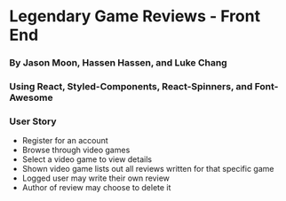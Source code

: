 # Legendary Game Reviews - Front End 

### By Jason Moon, Hassen Hassen, and Luke Chang

### Using React, Styled-Components, React-Spinners, and Font-Awesome

### User Story
- Register for an account 
- Browse through video games 
- Select a video game to view details
- Shown video game lists out all reviews written for that specific game
- Logged user may write their own review 
- Author of review may choose to delete it 
